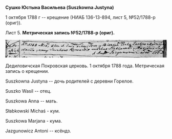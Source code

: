 **Сушко Юстына Васильева (Suszkowna Justyna)**

1 октября 1788 г -- крещение (НИАБ 136-13-894, лист 5, №52/1788-р
(ориг)).

Лист 5. **Метрическая запись №52/1788-р (ориг).**

![](./media/2a0ec24b0f1132c76ff7d44d516aeb469a226d15.png)

Дедиловичская Покровская церковь. 1 октября 1788 года. Метрическая
запись о крещении.

Suszkowna Justyna -- дочь родителей с деревни Горелое.

Suszko Wasil -- отец.

Suszkowa Anna -- мать.

Słabkowski Michaś - кум.

Suszkowa Marjana - кума.

Jazgunowicz Antoni -- ксёндз.
